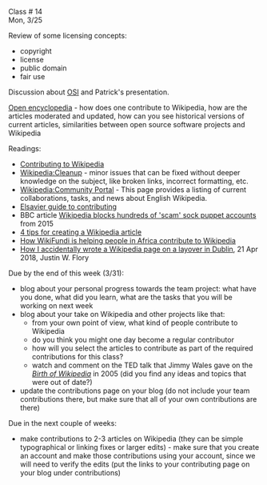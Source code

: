 
<div class="lecture2">
<div class="column_date">

Class # 14 <br>
Mon, 3/25

</div>

<div class="column_materials">
<p markdown="block">

Review of some licensing concepts:
- copyright
- license
- public domain
- fair use

Discussion about [OSI](https://opensource.org/) and Patrick's presentation.

[Open encyclopedia](slides/open_encyclopedia.html) - how does one contribute to
Wikipedia, how are the articles moderated and updated, how can you see historical
versions of current articles, similarities between open source software projects
and Wikipedia

Readings:

- [Contributing to Wikipedia](https://en.wikipedia.org/wiki/Wikipedia:Contributing_to_Wikipedia)
- [Wikipedia:Cleanup](https://en.wikipedia.org/wiki/Wikipedia:Cleanup) - minor issues that can be fixed without deeper knowledge on the subject, like broken links, incorrect formatting, etc.
- [Wikipedia:Community Portal](https://en.wikipedia.org/wiki/Wikipedia:Community_portal) - This page provides a listing of current collaborations, tasks, and news about English Wikipedia.
- [Elsavier guide to contributing](http://www.elsevier.com/authors-update/home/featured-article/irked-by-wikipedia-errors-heres-how-to-fix-them)
- BBC article [Wikipedia blocks hundreds of 'scam' sock puppet accounts](http://www.bbc.com/news/technology-34127466) from 2015
- [4 tips for creating a Wikipedia article](https://opensource.com/article/16/11/4-tips-creating-wikipedia-article)
- [How WikiFundi is helping people in Africa contribute to Wikipedia](https://opensource.com/article/17/9/wikifundi-leader-florence-devouard)
- [How I accidentally wrote a Wikipedia page on a layover in Dublin](https://opensource.com/article/18/4/how-i-accidentally-wrote-wikipedia-page), 21 Apr 2018, Justin W. Flory


</p>
</div>

<div class="column_assign">
<p markdown="block">


Due by the end of this week (3/31):
- blog about your personal progress towards the team project: what have you done,
what did you learn, what are the tasks that you will be working on next week
- blog about your take on Wikipedia and other projects like that:
    - from your own point of view, what kind of people contribute to Wikipedia
    - do you think you might one day become a regular contributor
    - how will you select the articles to contribute as part of the required
      contributions for this class?
    - watch and comment on the TED talk that Jimmy Wales gave on the [_Birth of Wikipedia_](https://www.youtube.com/watch?v=rAgpogTplzo) in 2005 (did you find any ideas and topics that were out of date?)
- update the contributions page on your blog (do not include your team contributions there, but
make sure that all of your own contributions are there)

Due in the next couple of weeks:
- make contributions to 2-3 articles on Wikipedia (they can be simple typographical or linking fixes or larger edits) - make
sure that you create an account and make those contributions using your account, since we will need to
verify the edits (put the links to your contributing page on your blog under contributions)





</p>
</div>

</div>
